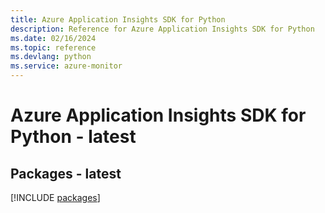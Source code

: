 ```yaml
---
title: Azure Application Insights SDK for Python
description: Reference for Azure Application Insights SDK for Python
ms.date: 02/16/2024
ms.topic: reference
ms.devlang: python
ms.service: azure-monitor
---
```

# Azure Application Insights SDK for Python - latest
## Packages - latest
[!INCLUDE [packages](application-insights-index.md)]